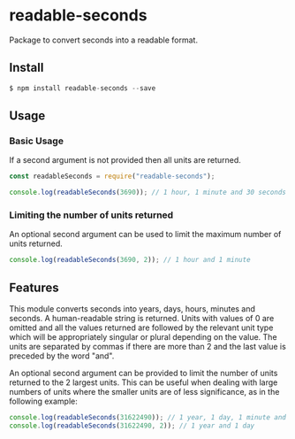 # readable-seconds

Package to convert seconds into a readable format.

## Install

```javascript
$ npm install readable-seconds --save
```

## Usage

### Basic Usage

If a second argument is not provided then all units are returned.

```javascript
const readableSeconds = require("readable-seconds");

console.log(readableSeconds(3690)); // 1 hour, 1 minute and 30 seconds
```

### Limiting the number of units returned

An optional second argument can be used to limit the maximum number of units returned.

```javascript
console.log(readableSeconds(3690, 2)); // 1 hour and 1 minute
```

## Features

This module converts seconds into years, days, hours, minutes and seconds. A human-readable string is returned. Units with values of 0 are omitted and all the values returned are followed by the relevant unit type which will be appropriately singular or plural depending on the value. The units are separated by commas if there are more than 2 and the last value is preceded by the word "and".

An optional second argument can be provided to limit the number of units returned to the 2 largest units. This can be useful when dealing with large numbers of units where the smaller units are of less significance, as in the following example:

```javascript
console.log(readableSeconds(31622490)); // 1 year, 1 day, 1 minute and 30 seconds
console.log(readableSeconds(31622490, 2)); // 1 year and 1 day
```
